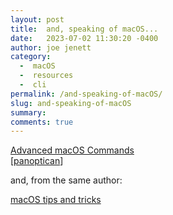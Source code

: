```yaml
---
layout: post
title:  and, speaking of macOS...
date:   2023-07-02 11:30:20 -0400
author: joe jenett
category:
  -  macOS
  -  resources
  -  cli
permalink: /and-speaking-of-macOS/
slug: and-speaking-of-macOS
summary: 
comments: true
---
```

<p><a title="Advanced macOS Commands" href="https://saurabhs.org/advanced-macos-commands">Advanced macOS Commands</a><br>[<a title="panoptican" href="https://pinboard.in/u:panoptican">panoptican</a>]</p>
<p>and, from the same author:</p>
<p><a title="macOS tips and tricks" href="https://saurabhs.org/macos-tips">macOS tips and tricks</a></p>
<p></p>
<a href="https://brid.gy/publish/mastodon"></a>